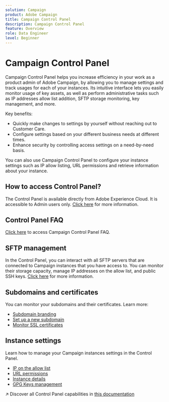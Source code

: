 ```yaml
---
solution: Campaign
product: Adobe Campaign
title: Campaign Control Panel
description: Campaign Control Panel
feature: Overview
role: Data Engineer
level: Beginner
---
```

# Campaign Control Panel

Campaign Control Panel helps you increase efficiency in your work as a product admin of Adobe Campaign, by allowing you to manage settings and track usages for each of your instances. Its intuitive interface lets you easily monitor usage of key assets, as well as perform administrative tasks such as IP addresses allow list addition, SFTP storage monitoring, key management, and more.

Key benefits:

* Quickly make changes to settings by yourself without reaching out to Customer Care.
* Configure settings based on your different business needs at different times.
* Enhance security by controlling access settings on a need-by-need basis.

You can also use Campaign Control Panel to configure your instance settings such as IP allow listing, URL permissions and retrieve information about your instance.

## How to access Control Panel?

The Control Panel is available directly from Adobe Experience Cloud. It is accessible to Admin users only. [Click here](https://experienceleague.adobe.com/docs/control-panel/using/discover-control-panel/accessing-control-panel.html) for more information.

## Control Panel FAQ

[Click here](https://experienceleague.adobe.com/docs/control-panel/using/discover-control-panel/key-features.html) to access Campaign Control Panel FAQ.

## SFTP management

In the Control Panel, you can interact with all SFTP servers that are connected to Campaign instances that you have access to. You can monitor their storage capacity, manage IP addresses on the allow list, and public SSH keys. [Click here](https://experienceleague.adobe.com/docs/control-panel/using/sftp-management/about-sftp-management.html?lang=en#sftp-management) for more information.

## Subdomains and certificates

You can monitor your subdomains and their certificates. Learn more:
* [Subdomain branding](https://experienceleague.adobe.com/docs/control-panel/using/subdomains-and-certificates/subdomains-branding.html)
* [Set up a new subdomain](https://experienceleague.adobe.com/docs/control-panel/using/subdomains-and-certificates/setting-up-new-subdomain.html)
* [Monitor SSL certificates](https://experienceleague.adobe.com/docs/control-panel/using/subdomains-and-certificates/monitoring-ssl-certificates.html)

## Instance settings

Learn how to manage your Campaign instances settings in the Control Panel.
* [IP on the allow list](https://experienceleague.adobe.com/docs/control-panel/using/instances-settings/ip-allow-listing-instance-access.html)
* [URL permissions](https://experienceleague.adobe.com/docs/control-panel/using/instances-settings/url-permissions.html)
* [Instance details](https://experienceleague.adobe.com/docs/control-panel/using/instances-settings/instance-details.html)
* [GPG Keys management](https://experienceleague.adobe.com/docs/control-panel/using/instances-settings/gpg-keys-management.html)

:arrow_upper_right: Discover all Control Panel capabilities in [this documentation](https://experienceleague.adobe.com/docs/control-panel/using/control-panel-home.html?lang=en)

